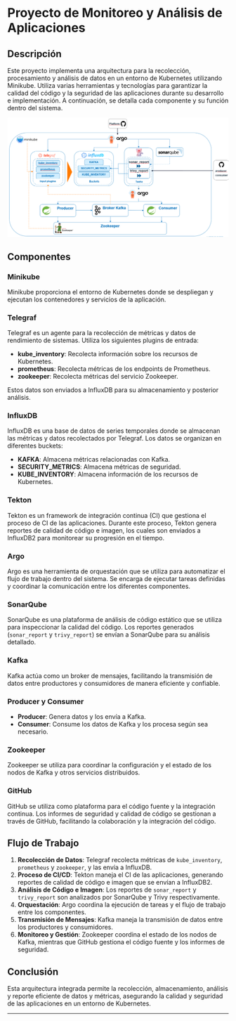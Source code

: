 # Proyecto de Monitoreo y Análisis de Aplicaciones

## Descripción

Este proyecto implementa una arquitectura para la recolección, procesamiento y análisis de datos en un entorno de Kubernetes utilizando Minikube. Utiliza varias herramientas y tecnologías para garantizar la calidad del código y la seguridad de las aplicaciones durante su desarrollo e implementación. A continuación, se detalla cada componente y su función dentro del sistema.

![Arquitectura del Sistema](./monitoring.png)

## Componentes

### Minikube
Minikube proporciona el entorno de Kubernetes donde se despliegan y ejecutan los contenedores y servicios de la aplicación.

### Telegraf
Telegraf es un agente para la recolección de métricas y datos de rendimiento de sistemas. Utiliza los siguientes plugins de entrada:
- **kube_inventory**: Recolecta información sobre los recursos de Kubernetes.
- **prometheus**: Recolecta métricas de los endpoints de Prometheus.
- **zookeeper**: Recolecta métricas del servicio Zookeeper.

Estos datos son enviados a InfluxDB para su almacenamiento y posterior análisis.

### InfluxDB
InfluxDB es una base de datos de series temporales donde se almacenan las métricas y datos recolectados por Telegraf. Los datos se organizan en diferentes buckets:
- **KAFKA**: Almacena métricas relacionadas con Kafka.
- **SECURITY_METRICS**: Almacena métricas de seguridad.
- **KUBE_INVENTORY**: Almacena información de los recursos de Kubernetes.

### Tekton
Tekton es un framework de integración continua (CI) que gestiona el proceso de CI de las aplicaciones. Durante este proceso, Tekton genera reportes de calidad de código e imagen, los cuales son enviados a InfluxDB2 para monitorear su progresión en el tiempo.

### Argo
Argo es una herramienta de orquestación que se utiliza para automatizar el flujo de trabajo dentro del sistema. Se encarga de ejecutar tareas definidas y coordinar la comunicación entre los diferentes componentes.

### SonarQube
SonarQube es una plataforma de análisis de código estático que se utiliza para inspeccionar la calidad del código. Los reportes generados (`sonar_report` y `trivy_report`) se envían a SonarQube para su análisis detallado.

### Kafka
Kafka actúa como un broker de mensajes, facilitando la transmisión de datos entre productores y consumidores de manera eficiente y confiable.

### Producer y Consumer
- **Producer**: Genera datos y los envía a Kafka.
- **Consumer**: Consume los datos de Kafka y los procesa según sea necesario.

### Zookeeper
Zookeeper se utiliza para coordinar la configuración y el estado de los nodos de Kafka y otros servicios distribuidos.

### GitHub
GitHub se utiliza como plataforma para el código fuente y la integración continua. Los informes de seguridad y calidad de código se gestionan a través de GitHub, facilitando la colaboración y la integración del código.

## Flujo de Trabajo

1. **Recolección de Datos**: Telegraf recolecta métricas de `kube_inventory`, `prometheus` y `zookeeper`, y las envía a InfluxDB.
2. **Proceso de CI/CD**: Tekton maneja el CI de las aplicaciones, generando reportes de calidad de código e imagen que se envían a InfluxDB2.
3. **Análisis de Código e Imagen**: Los reportes de `sonar_report` y `trivy_report` son analizados por SonarQube y Trivy respectivamente.
4. **Orquestación**: Argo coordina la ejecución de tareas y el flujo de trabajo entre los componentes.
5. **Transmisión de Mensajes**: Kafka maneja la transmisión de datos entre los productores y consumidores.
6. **Monitoreo y Gestión**: Zookeeper coordina el estado de los nodos de Kafka, mientras que GitHub gestiona el código fuente y los informes de seguridad.

## Conclusión

Esta arquitectura integrada permite la recolección, almacenamiento, análisis y reporte eficiente de datos y métricas, asegurando la calidad y seguridad de las aplicaciones en un entorno de Kubernetes.

---


